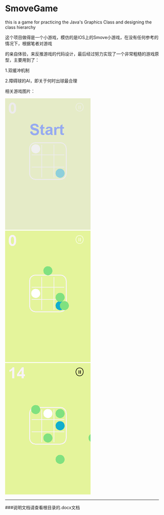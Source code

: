 # SmoveGame
this is a game for practicing the Java's Graphics Class and designing the class hierarchy

这个项目做得是一个小游戏，模仿的是IOS上的Smove小游戏，在没有任何参考的情况下，根据笔者对游戏

的亲自体验，来反推游戏的代码设计，最后经过努力实现了一个非常粗糙的游戏原型，主要用到了：

   1.双缓冲机制
 
   2.障碍球的AI，即关于何时出球最合理
   
相关游戏图片：

 ![游戏初始化](https://github.com/liu1028/SmoveGame/blob/master/SMOVE-src/src/image/run3.png)
 ![游戏运行时](https://github.com/liu1028/SmoveGame/blob/master/SMOVE-src/src/image/run1.png)
 ![游戏运行时](https://github.com/liu1028/SmoveGame/blob/master/SMOVE-src/src/image/run2.png)
 
 ***
 
 ###说明文档请查看根目录的.docx文档
 

